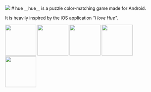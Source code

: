 <img src="https://github.com/favicon.ico" width="http://i64.tinypic.com/xbd1dt.jpg">
# hue
__hue__ is a puzzle color-matching game made for Android. 

It is heavily inspired by the iOS application _"I love Hue"_. 

<img src="http://i65.tinypic.com/214dyeq.png" width="100">
<img src="http://i64.tinypic.com/2yyv8mx.png" width="100">
<img src="http://i67.tinypic.com/144d384.png" width="100">
<img src="http://i65.tinypic.com/24npap4.png" width="100">
<img src="http://i68.tinypic.com/10qlwts.png" width="100">

